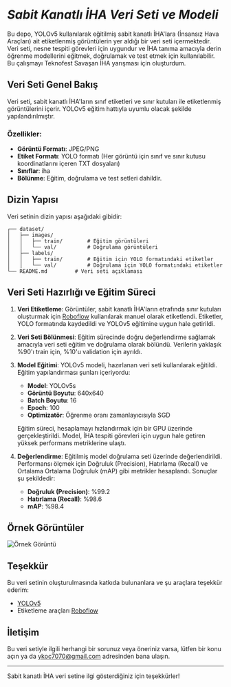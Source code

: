 # ***Sabit Kanatlı İHA Veri Seti ve Modeli***

Bu depo, YOLOv5 kullanılarak eğitilmiş sabit kanatlı İHA'lara (İnsansız Hava Araçları) ait etiketlenmiş görüntülerin yer aldığı bir veri seti içermektedir. Veri seti, nesne tespiti görevleri için uygundur ve İHA tanıma amacıyla derin öğrenme modellerini eğitmek, doğrulamak ve test etmek için kullanılabilir. Bu çalışmayı Teknofest Savaşan İHA yarışması için oluşturdum.

## Veri Seti Genel Bakış
Veri seti, sabit kanatlı İHA'ların sınıf etiketleri ve sınır kutuları ile etiketlenmiş görüntülerini içerir. YOLOv5 eğitim hattıyla uyumlu olacak şekilde yapılandırılmıştır.

### Özellikler:
- **Görüntü Formatı**: JPEG/PNG
- **Etiket Formatı**: YOLO formatı (Her görüntü için sınıf ve sınır kutusu koordinatlarını içeren TXT dosyaları)
- **Sınıflar**: iha
- **Bölünme**: Eğitim, doğrulama ve test setleri dahildir.

## Dizin Yapısı
Veri setinin dizin yapısı aşağıdaki gibidir:

```
┌── dataset/
│   ├── images/
│   │   ├── train/        # Eğitim görüntüleri
│   │   └── val/          # Doğrulama görüntüleri
│   ├── labels/
│   │   ├── train/        # Eğitim için YOLO formatındaki etiketler
│   │   └── val/          # Doğrulama için YOLO formatındaki etiketler
└── README.md         # Veri seti açıklaması
```

## Veri Seti Hazırlığı ve Eğitim Süreci

1. **Veri Etiketleme**:
   Görüntüler, sabit kanatlı İHA'ların etrafında sınır kutuları oluşturmak için [Roboflow](https://app.roboflow.com) kullanılarak manuel olarak etiketlendi. Etiketler, YOLO formatında kaydedildi ve YOLOv5 eğitimine uygun hale getirildi.

2. **Veri Seti Bölünmesi**:
   Eğitim sürecinde doğru değerlendirme sağlamak amacıyla veri seti eğitim ve doğrulama olarak bölündü. Verilerin yaklaşık %90'ı train için, %10'u validation için ayrıldı.

3. **Model Eğitimi**:
   YOLOv5 modeli, hazırlanan veri seti kullanılarak eğitildi. Eğitim yapılandırması şunları içeriyordu:
   - **Model**: YOLOv5s
   - **Görüntü Boyutu**: 640x640
   - **Batch Boyutu**: 16
   - **Epoch**: 100
   - **Optimizatör**: Öğrenme oranı zamanlayıcısıyla SGD

   Eğitim süreci, hesaplamayı hızlandırmak için bir GPU üzerinde gerçekleştirildi. Model, İHA tespiti görevleri için uygun hale getiren yüksek performans metriklerine ulaştı.

4. **Değerlendirme**:
   Eğitilmiş model doğrulama seti üzerinde değerlendirildi. Performansı ölçmek için Doğruluk (Precision), Hatırlama (Recall) ve Ortalama Ortalama Doğruluk (mAP) gibi metrikler hesaplandı. Sonuçlar şu şekildedir:
   - **Doğruluk (Precision)**: %99.2
   - **Hatırlama (Recall)**: %98.6
   - **mAP**: %98.4

## Örnek Görüntüler
![Örnek Görüntü](path/to/example_image.png)

## Teşekkür
Bu veri setinin oluşturulmasında katkıda bulunanlara ve şu araçlara teşekkür ederim:
- [YOLOv5](https://github.com/ultralytics/yolov5)
- Etiketleme araçları [Roboflow](https://app.roboflow.com)

## İletişim
Bu veri setiyle ilgili herhangi bir sorunuz veya öneriniz varsa, lütfen bir konu açın ya da [ykoc7070@gmail.com](mailto:ykoc7070@gmail.com) adresinden bana ulaşın.

---

Sabit kanatlı İHA veri setine ilgi gösterdiğiniz için teşekkürler!
